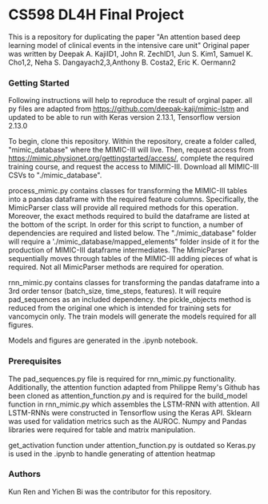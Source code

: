 # CS598 DL4H Final Project

This is a repository for duplicating the paper "An attention based deep learning model of clinical events in the intensive care unit"
Original paper was written by Deepak A. KajiID1, John R. ZechID1, Jun S. Kim1, Samuel K. Cho1,2, Neha S. Dangayach2,3,Anthony B. Costa2, Eric K. Oermann2

### Getting Started

Following instructions will help to reproduce the result of orginal paper. all py files are adapted from https://github.com/deepak-kaji/mimic-lstm and updated to be able to run with Keras version 2.13.1, Tensorflow version 2.13.0

To begin, clone this repository. Within the repository, create a folder called, "mimic_database" where the MIMIC-III will live. Then, request access from https://mimic.physionet.org/gettingstarted/access/, complete the required training course, and request the access to MIMIC-III. Download all MIMIC-III CSVs to "./mimic_database".

process_mimic.py contains classes for transforming the MIMIC-III tables into a pandas dataframe with the required feature columns. Specifically, the MimicParser class will provide all required methods for this operation. Moreover, the exact methods required to build the dataframe are listed at the bottom of the script. In order for this script to function, a number of dependencies are required and listed below. The "./mimic_database" folder will require a './mimic_database/mapped_elements" folder inside of it for the production of MIMIC-III dataframe intermediates. The MimicParser sequentially moves through tables of the MIMIC-III adding pieces of what is required. Not all MimicParser methods are required for operation.

rnn_mimic.py contains classes for transforming the pandas dataframe into a 3rd order tensor (batch_size, time_steps, features). It will require pad_sequences as an included dependency. the pickle_objects method is reduced from the original one which is intended for training sets for vancomycin only. The train models will generate the models required for all figures. 

Models and figures are generated in the .ipynb notebook.

### Prerequisites
The pad_sequences.py file is required for rnn_mimic.py functionality. Additionally, the attention function adapted from Philippe Remy's Github has been cloned as attention_function.py and is required for the build_model function in rnn_mimic.py which assembles the LSTM-RNN with attention. All LSTM-RNNs were constructed in Tensorflow using the Keras API. Sklearn was used for validation metrics such as the AUROC. Numpy and Pandas libraries were required for table and matrix manipulation. 

get_activation function under attention_function.py is outdated so Keras.py is used in the .ipynb to handle generating of attention heatmap

### Authors
Kun Ren and Yichen Bi was the contributor for this repository. 


